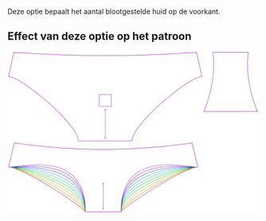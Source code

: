 Deze optie bepaalt het aantal blootgestelde huid op de voorkant.


## Effect van deze optie op het patroon
![Deze afbeelding toont het effect van deze optie door meerdere varianten die een andere waarde hebben voor deze optie te vervangen](ursula_tapertogusset_sample.svg "Effect van deze optie op het patroon")